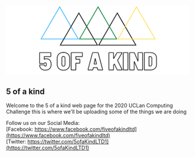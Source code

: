 ![alt text](https://github.com/5-of-a-kind/5-of-a-kind.github.io/blob/master/Facebook%20Banner.png "Logo Title Text 1")
## 5 of a kind

Welcome to the 5 of a kind web page for the 2020 UCLan Computing Challenge this is where we'll be uploading some of the things we are doing


Follow us on our Social Media: <br/>
[Facebook:  https://www.facebook.com/fiveofakindltd](https://www.facebook.com/fiveofakindltd)<br/>  [Twitter:  https://twitter.com/5ofaKindLTD1](https://twitter.com/5ofaKindLTD1)

